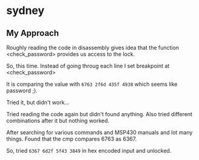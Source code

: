 # sydney

## My Approach

Roughly reading the code in disassembly gives idea that the function <check_password> provides us access to the lock.

So, this time. Instead of going throug each line I set breakpoint at <check_password>

It is comparing the value with `6763 2f6d 435f 4938` which seems like password ;).

Tried it, but didn't work...

Tried reading the code again but didn't found anything. Also tried different combinations after it but nothing worked. 

After searching for various commands and MSP430 manuals and lot many things. Found that the cmp compares 6763 as 6367.

So, tried `6367 6d2f 5f43 3849` in hex encoded input and unlocked.